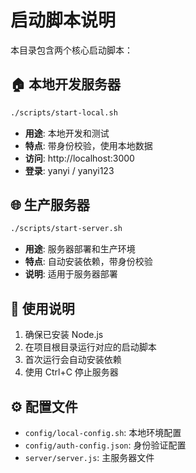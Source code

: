 # 启动脚本说明

本目录包含两个核心启动脚本：

## 🏠 本地开发服务器

```bash
./scripts/start-local.sh
```

- **用途**: 本地开发和测试
- **特点**: 带身份校验，使用本地数据
- **访问**: http://localhost:3000
- **登录**: yanyi / yanyi123

## 🌐 生产服务器

```bash
./scripts/start-server.sh
```

- **用途**: 服务器部署和生产环境
- **特点**: 自动安装依赖，带身份校验
- **说明**: 适用于服务器部署

## 📝 使用说明

1. 确保已安装 Node.js
2. 在项目根目录运行对应的启动脚本
3. 首次运行会自动安装依赖
4. 使用 Ctrl+C 停止服务器

## ⚙️ 配置文件

- `config/local-config.sh`: 本地环境配置
- `config/auth-config.json`: 身份验证配置
- `server/server.js`: 主服务器文件
